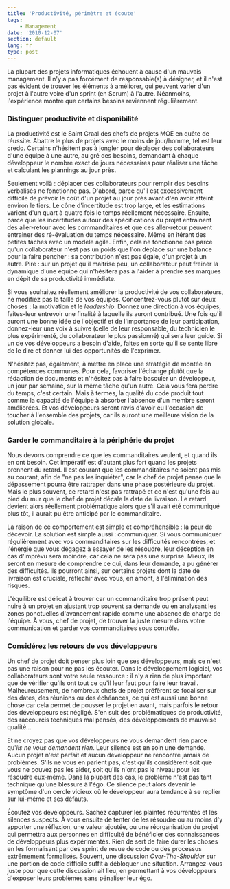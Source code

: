 ```yaml
---
title: 'Productivité, périmètre et écoute'
tags:
    - Management
date: '2010-12-07'
section: default
lang: fr
type: post
---
```


La plupart des projets informatiques échouent à cause d'un mauvais management. Il n'y a pas forcément de responsable(s) à désigner, et il n'est pas évident de trouver les éléments à améliorer, qui peuvent varier d'un projet à l'autre voire d'un sprint (en Scrum) à l'autre. Néanmoins, l'expérience montre que certains besoins reviennent régulièrement.

<!-- more -->

### Distinguer productivité et disponibilité

La productivité est le Saint Graal des chefs de projets MOE en quête de réussite. Abattre le plus de projets avec le moins de jour/homme, tel est leur credo. Certains n'hésitent pas à jongler pour déplacer des collaborateurs d'une équipe à une autre, au gré des besoins, demandant à chaque développeur le nombre exact de jours nécessaires pour réaliser une tâche et calculant les plannings au jour près.

Seulement voilà&nbsp;: déplacer des collaborateurs pour remplir des besoins verbalisés ne fonctionne pas. D'abord, parce qu'il est excessivement difficile de prévoir le coût d'un projet au jour près avant d'en avoir atteint environ le tiers. Le cône d'incertitude est trop large, et les estimations varient d'un quart à quatre fois le temps réellement nécessaire. Ensuite, parce que les incertitudes autour des spécifications du projet entrainent des aller-retour avec les commanditaires et que ces aller-retour peuvent entrainer des ré-évaluation du temps nécessaire. Même en itérant des petites tâches avec un modèle agile. Enfin, cela ne fonctionne pas parce qu'un collaborateur n'est pas un poids que l'on déplace sur une balance pour la faire pencher&nbsp;: sa contribution n'est pas égale, d'un projet à un autre. Pire&nbsp;: sur un projet qu'il maitrise peu, un collaborateur peut freiner la dynamique d'une équipe qui n'hésitera pas à l'aider à prendre ses marques en dépit de sa productivité immédiate.

Si vous souhaitez réellement améliorer la productivité de vos collaborateurs, ne modifiez pas la taille de vos équipes. Concentrez-vous plutôt sur deux choses&nbsp;: la motivation et le <em lang="en">leadership</em>. Donnez une direction à vos équipes, faites-leur entrevoir une finalité à laquelle ils auront contribué. Une fois qu'il auront une bonne idée de l'objectif et de l'importance de leur participation, donnez-leur une voix à suivre (celle de leur responsable, du technicien le plus expérimenté, du collaborateur le plus passionné) qui sera leur guide. Si un de vos développeurs a besoin d'aide, faites en sorte qu'il se sente libre de le dire et donner lui des opportunités de l'exprimer.

N'hésitez pas, également, à mettre en place une stratégie de montée en compétences communes. Pour cela, favoriser l'échange plutôt que la rédaction de documents et n'hésitez pas à faire basculer un développeur, un jour par semaine, sur la même tâche qu'un autre. Cela vous fera perdre du temps, c'est certain. Mais à termes, la qualité du code produit tout comme la capacité de l'équipe à absorber l'absence d'un membre seront améliorées. Et vos développeurs seront ravis d'avoir eu l'occasion de toucher à l'ensemble des projets, car ils auront une meilleure vision de la solution globale.

### Garder le commanditaire à la périphérie du projet

Nous devons comprendre ce que les commanditaires veulent, et quand ils en ont besoin. Cet impératif est d'autant plus fort quand les projets prennent du retard. Il est courant que les commanditaires ne soient pas mis au courant, afin de "ne pas les inquiéter", car le chef de projet pense que le dépassement pourra être rattraper dans une phase postérieure du projet. Mais le plus souvent, ce retard n'est pas rattrapé et ce n'est qu'une fois au pied du mur que le chef de projet décale la date de livraison. Le retard devient alors réellement problématique alors que s'il avait été communiqué plus tôt, il aurait pu être anticipé par le commanditaire.

La raison de ce comportement est simple et compréhensible&nbsp;: la peur de décevoir. La solution est simple aussi&nbsp;: communiquer. Si vous communiquer régulièrement avec vos commanditaires sur les difficultés rencontrées, et l'énergie que vous dégagez à essayer de les résoudre, leur déception en cas d'imprévu sera moindre, car cela ne sera pas une surprise. Mieux, ils seront en mesure de comprendre ce qui, dans leur demande, a pu générer des difficultés. Ils pourront ainsi, sur certains projets dont la date de livraison est cruciale, réfléchir avec vous, en amont, à l'élimination des risques.

L'équilibre est délicat à trouver car un commanditaire trop présent peut nuire à un projet en ajustant trop souvent sa demande ou en analysant les zones ponctuelles d'avancement rapide comme une absence de charge de l'équipe. À vous, chef de projet, de trouver la juste mesure dans votre communication et garder vos commanditaires sous contrôle.

### Considérez les retours de vos développeurs

Un chef de projet doit penser plus loin que ses développeurs, mais ce n'est pas une raison pour ne pas les écouter. Dans le développement logiciel, vos collaborateurs sont votre seule ressource&nbsp;: il n'y a rien de plus important que de vérifier qu'ils ont tout ce qu'il leur faut pour faire leur travail. Malheureusement, de nombreux chefs de projet préfèrent se focaliser sur des dates, des réunions ou des échéances, ce qui est aussi une bonne chose car cela permet de pousser le projet en avant, mais parfois le retour des développeurs est négligé. S'en suit des problématiques de productivité, des raccourcis techniques mal pensés, des développements de mauvaise qualité…

Et ne croyez pas que vos développeurs ne vous demandent rien parce qu'_ils ne vous demandent rien_. Leur silence est en soin une demande. Aucun projet n'est parfait et aucun développeur ne rencontre jamais de problèmes. S'ils ne vous en parlent pas, c'est qu'ils considèrent soit que vous ne pouvez pas les aider, soit qu'ils n'ont pas le niveau pour les résoudre eux-même. Dans la plupart des cas, le problème n'est pas tant technique qu'une blessure à l'égo. Ce silence peut alors devenir le symptôme d'un cercle vicieux où le développeur aura tendance à se replier sur lui-même et ses défauts.

Écoutez vos développeurs. Sachez capturer les plaintes récurrentes et les silences suspects. À vous ensuite de tenter de les résoudre ou au moins d'y apporter une réflexion, une valeur ajoutée, ou une réorganisation du projet qui permettra aux personnes en difficulté de bénéficier des connaissances de développeurs plus expérimentés. Rien de sert de faire durer les choses en les formalisant par des sprint de revue de code ou des processus extrêmement formalisés. Souvent, une discussion <em lang="en">Over-The-Shoulder</em> sur une portion de code difficile suffit à débloquer une situation. Arrangez-vous juste pour que cette discussion ait lieu, en permettant à vos développeurs d'exposer leurs problèmes sans pénaliser leur égo.
